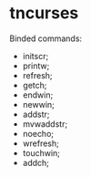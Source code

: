 # tncurses
Binded commands:
- initscr;
- printw;
- refresh;
- getch;
- endwin;
- newwin;
- addstr;
- mvwaddstr;
- noecho;
- wrefresh;
- touchwin;
- addch;